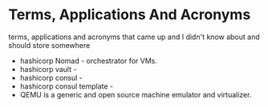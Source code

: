 <!--
// cSpell:ignore
-->

<link rel="stylesheet" type="text/css" href="./markdown-style.css">

# Terms, Applications And Acronyms
<summary>
terms, applications and acronyms that came up and I didn't know about and should store somewhere
</summary>

- hashicorp Nomad - orchestrator for VMs.
- hashicorp vault -
- hashicorp consul -
- hashicorp consul template -
- QEMU is a generic and open source machine emulator and virtualizer.
